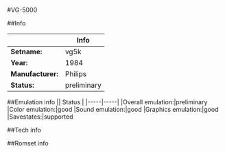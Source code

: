 #VG-5000

##Info

||Info|
|-----|-----|
|**Setname:**|vg5k
|**Year:**|1984
|**Manufacturer:**|Philips
|**Status:**|preliminary

##Emulation info
|| Status |
|-----|-----|
|Overall emulation:|preliminary
|Color emulation:|good
|Sound emulation:|good
|Graphics emulation:|good
|Savestates:|supported

##Tech info

##Romset info

<!--- START OF EDITED COMMENT DO NOT TOUCH TEXT ABOVE-->
